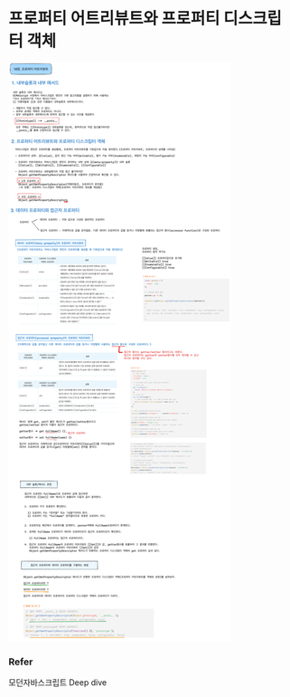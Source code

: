 # 프로퍼티 어트리뷰트와 프로퍼티 디스크립터 객체

![PropertyAttribute PropertyDescriptorObject image](../img/PropertyAttribute&PropertyDescriptorObject정리.png)

### Refer
모던자바스크립트 Deep dive
